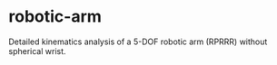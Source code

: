 # robotic-arm
Detailed kinematics analysis of a 5-DOF robotic arm (RPRRR) without spherical wrist. 
